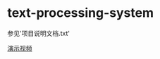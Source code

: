 # text-processing-system
 
参见'项目说明文档.txt'

[演示视频](https://www.bilibili.com/video/BV1Sc411g74m/?vd_source=6fad749e0f500f8cad16f7bf4703e3ad)
